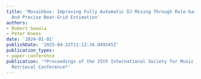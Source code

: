 ```yaml
---
title: 'Mosaikbox: Improving Fully Automatic DJ Mixing Through Rule-based Stem Modification
  And Precise Beat-Grid Estimation'
authors:
- Robert Sowula
- Peter Knees
date: '2024-01-01'
publishDate: '2025-04-22T11:12:34.049545Z'
publication_types:
- paper-conference
publication: '*Proceedings of the 25th International Society for Music Information
  Retrieval Conference*'
---
```

